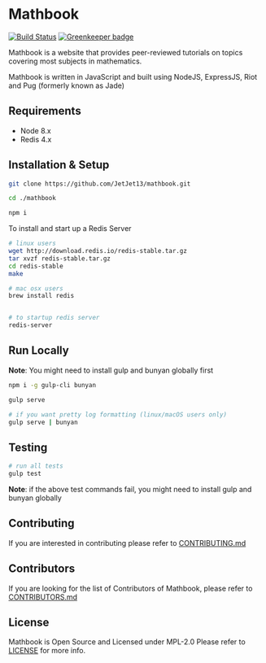 # Mathbook 
[![Build Status](https://travis-ci.org/JetJet13/mathbook.svg?branch=develop)](https://travis-ci.org/JetJet13/mathbook) [![Greenkeeper badge](https://badges.greenkeeper.io/JetJet13/mathbook.svg)](https://greenkeeper.io/)

Mathbook is a website that provides peer-reviewed tutorials on topics covering most subjects in mathematics.

Mathbook is written in JavaScript and built using NodeJS, ExpressJS, Riot and Pug (formerly known as Jade)

## Requirements

* Node 8.x
* Redis 4.x

## Installation & Setup

```bash
git clone https://github.com/JetJet13/mathbook.git

cd ./mathbook

npm i
```

To install and start up a Redis Server

```bash
# linux users
wget http://download.redis.io/redis-stable.tar.gz
tar xvzf redis-stable.tar.gz
cd redis-stable
make

# mac osx users
brew install redis


# to startup redis server
redis-server
```

## Run Locally

**Note**: You might need to install gulp and bunyan globally first

```bash
npm i -g gulp-cli bunyan
```

```bash
gulp serve

# if you want pretty log formatting (linux/macOS users only)
gulp serve | bunyan
```

## Testing

```bash
# run all tests
gulp test
```

**Note**: if the above test commands fail, you might need to install gulp and bunyan globally

## Contributing

If you are interested in contributing please refer to [CONTRIBUTING.md](./CONTRIBUTING.md)

## Contributors

If you are looking for the list of Contributors of Mathbook, please refer to [CONTRIBUTORS.md](./CONTRIBUTORS.md)

## License

Mathbook is Open Source and Licensed under MPL-2.0 Please refer to [LICENSE](./LICENSE) for more info.
